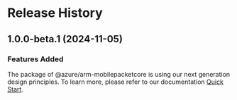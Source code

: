 # Release History
    
## 1.0.0-beta.1 (2024-11-05)

### Features Added

The package of @azure/arm-mobilepacketcore is using our next generation design principles. To learn more, please refer to our documentation [Quick Start](https://aka.ms/azsdk/js/mgmt/quickstart).
